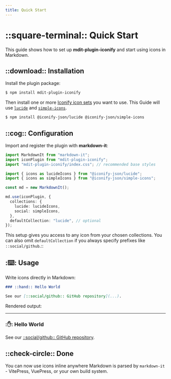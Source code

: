 ```yaml
---
title: Quick Start
---
```


# ::square-terminal:: Quick Start

This guide shows how to set up **mdit-plugin-iconify** and start using icons in Markdown.

## ::download:: Installation

Install the plugin package:

```bash
$ npm install mdit-plugin-iconify
````

Then install one or more [Iconify icon sets](https://icon-sets.iconify.design/) you want to use.
This Guide will use [`lucide`](https://icon-sets.iconify.design/lucide/) and [`simple-icons`](https://icon-sets.iconify.design/simple-icons/).

```bash
$ npm install @iconify-json/lucide @iconify-json/simple-icons
```

## ::cog:: Configuration

Import and register the plugin with **markdown-it**:

```ts
import MarkdownIt from "markdown-it";
import iconPlugin from "mdit-plugin-iconify";
import "mdit-plugin-iconify/index.css"; // recommended base styles

import { icons as lucideIcons } from "@iconify-json/lucide";
import { icons as simpleIcons } from "@iconify-json/simple-icons";

const md = new MarkdownIt();

md.use(iconPlugin, {
  collections: {
    lucide: lucideIcons,
    social: simpleIcons,
  },
  defaultCollection: "lucide", // optional
});
```

This setup gives you access to any icon from your chosen collections.
You can also omit `defaultCollection` if you always specify prefixes like `::social/github`.::

## ::keyboard:: Usage

Write icons directly in Markdown:

```md
### ::hand:: Hello World

See our [::social/github:: GitHub repository](...).
```

Rendered output:

---
### ::hand:: Hello World

See our [::social/github:: GitHub repository](https://github.com/utility-libraries/mdit-plugin-iconify-js).

## ::check-circle:: Done

You can now use icons inline anywhere Markdown is parsed by `markdown-it` - VitePress, VuePress, or your own build system.
